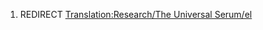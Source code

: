 1.  REDIRECT [Translation:Research/The Universal
    Serum/el](Translation:Research/The_Universal_Serum/el "wikilink")